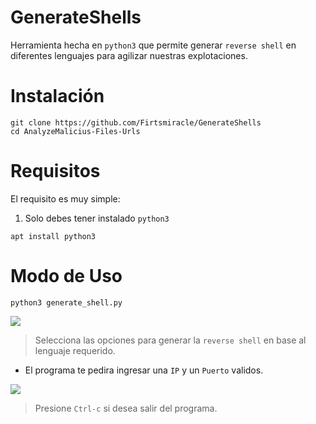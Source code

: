 # GenerateShells

Herramienta hecha en `python3` que permite generar `reverse shell` en diferentes lenguajes para agilizar nuestras explotaciones.

# Instalación

```
git clone https://github.com/Firtsmiracle/GenerateShells
cd AnalyzeMalicius-Files-Urls
```

# Requisitos

El requisito es muy simple:

1. Solo debes tener instalado `python3`

```
apt install python3
```

# Modo de Uso

```
python3 generate_shell.py
```

![](https://github.com/Firtsmiracle/GenerateShells/blob/main/generate.PNG)

> Selecciona las opciones para generar la `reverse shell` en base al lenguaje requerido.

 - El programa te pedira ingresar una `IP` y un `Puerto` validos.
 
![](https://github.com/Firtsmiracle/GenerateShells/blob/main/generate2.PNG)

> Presione `Ctrl-c` si desea salir del programa.


